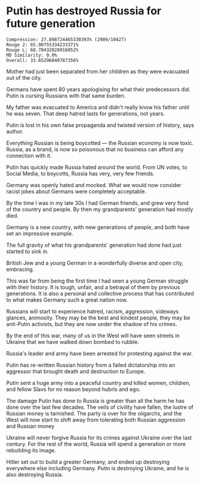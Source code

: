 # Putin has destroyed Russia for future generation

```
Compression: 27.898724465330393% (2909/10427)
Rouge 2: 65.90755334233371%
Rouge L: 68.70432028916052%
MD Similarity: 0.0%
Overall: 33.65296840787356%
```

Mother had just been separated from her children as they were evacuated out of the city.

Germans have spent 80 years apologising for what their predecessors did. Putin is cursing Russians with that same burden.

My father was evacuated to America and didn't really know his father until he was seven. That deep hatred lasts for generations, not years.

Putin is lost in his own false propaganda and twisted version of history, says author.

Everything Russian is being boycotted — the Russian economy is now toxic. Russia, as a brand, is now so poisonous that no business can afford any connection with it.

Putin has quickly made Russia hated around the world. From UN votes, to Social Media, to boycotts, Russia has very, very few friends.

Germany was openly hated and mocked. What we would now consider racist jokes about Germans were completely acceptable.

By the time I was in my late 30s I had German friends, and grew very fond of the country and people. By then my grandparents’ generation had mostly died.

Germany is a new country, with new generations of people, and both have set an impressive example.

The full gravity of what his grandparents' generation had done had just started to sink in.

British Jew and a young German in a wonderfully diverse and open city, embracing.

This was far from being the first time I had seen a young German struggle with their history. It is tough, unfair, and a betrayal of them by previous generations. It is also a personal and collective process that has contributed to what makes Germany such a great nation now.

Russians will start to experience hatred, racism, aggression, sideways glances, animosity. They may be the best and kindest people, they may be anti-Putin activists, but they are now under the shadow of his crimes.

By the end of this war, many of us in the West will have seen streets in Ukraine that we have walked down bombed to rubble.

Russia's leader and army have been arrested for protesting against the war.

Putin has re-written Russian history from a failed dictatorship into an aggressor that brought death and destruction to Europe.

Putin sent a huge army into a peaceful country and killed women, children, and fellow Slavs for no reason beyond hubris and ego.

The damage Putin has done to Russia is greater than all the harm he has done over the last few decades. The veils of civility have fallen, the lustre of Russian money is tarnished. The party is over for the oligarchs, and the West will now start to shift away from tolerating both Russian aggression and Russian money

Ukraine will never forgive Russia for its crimes against Ukraine over the last century. For the rest of the world, Russia will spend a generation or more rebuilding its image.

Hitler set out to build a greater Germany, and ended up destroying everywhere else including Germany. Putin is destroying Ukraine, and he is also destroying Russia.
